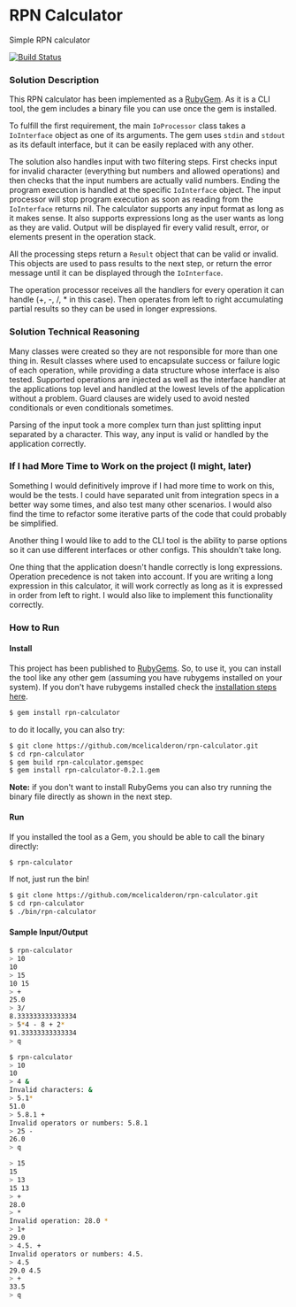 # RPN Calculator

Simple RPN calculator

[![Build Status](https://travis-ci.org/mcelicalderon/rpn-calculator.svg?branch=master)](https://travis-ci.org/mcelicalderon/rpn-calculator)

### Solution Description

This RPN calculator has been implemented as a [RubyGem](https://rubygems.org/).
As it is a CLI tool, the gem includes a binary file you can use once the gem is
installed.

To fulfill the first requirement, the main `IoProcessor` class takes a `IoInterface`
object as one of its arguments. The gem uses `stdin` and `stdout` as its default
interface, but it can be easily replaced with any other.

The solution also handles input with two filtering steps. First checks input
for invalid character (everything but numbers and allowed operations) and then
checks that the input numbers are actually valid numbers. Ending the program
execution is handled at the specific `IoInterface` object. The input processor
will stop program execution as soon as reading from the `IoInterface` returns nil.
The calculator supports any input format as long as it makes sense. It also supports
expressions long as the user wants as long as they are valid.
Output will be displayed fir every valid result, error, or elements present in the
operation stack.

All the processing steps return a `Result` object that can be valid or invalid.
This objects are used to pass results to the next step, or return the error message
until it can be displayed through the `IoInterface`.

The operation processor receives all the handlers for every operation it can handle
(+, -, /, \* in this case). Then operates from left to right accumulating partial results
so they can be used in longer expressions.

### Solution Technical Reasoning
Many classes were created so they are not responsible for more than one thing in.
Result classes where used to encapsulate success or failure logic of each operation,
while providing a data structure whose interface is also tested.
Supported operations are injected as well as the interface handler at the applications
top level and handled at the lowest levels of the application without a problem.
Guard clauses are widely used to avoid nested conditionals or even conditionals sometimes.

Parsing of the input took a more complex turn than just splitting input separated
by a character. This way, any input is valid or handled by the application correctly.

### If I had More Time to Work on the project (I might, later)

Something I would definitively improve if I had more time to work on this, would be
the tests. I could have separated unit from integration specs in a better way some times,
and also test many other scenarios. I would also find the time to refactor some
iterative parts of the code that could probably be simplified.

Another thing I would like to add to the CLI tool is the ability to parse options
so it can use different interfaces or other configs. This shouldn't take long.

One thing that the application doesn't handle correctly is long expressions.
Operation precedence is not taken into account. If you are writing a long expression
in this calculator, it will work correctly as long as it is expressed in order from left to right. I would also like to implement this functionality correctly.

### How to Run
#### Install
This project has been published to [RubyGems](https://rubygems.org/). So, to use it,
you can install the tool like any other gem (assuming you have rubygems installed on your system). If you don't have rubygems installed check the
[installation steps here](https://rubygems.org/pages/download).

```bash
$ gem install rpn-calculator
```

to do it locally, you can also try:

```bash
$ git clone https://github.com/mcelicalderon/rpn-calculator.git
$ cd rpn-calculator
$ gem build rpn-calculator.gemspec
$ gem install rpn-calculator-0.2.1.gem
```

**Note:** if you don't want to install RubyGems you can also try running the binary file
directly as shown in the next step.
#### Run

If you installed the tool as a Gem, you should be able to call the binary directly:

```bash
$ rpn-calculator
```

If not, just run the bin!

```bash
$ git clone https://github.com/mcelicalderon/rpn-calculator.git
$ cd rpn-calculator
$ ./bin/rpn-calculator
```

#### Sample Input/Output

```bash
$ rpn-calculator
> 10
10
> 15
10 15
> +
25.0
> 3/
8.333333333333334
> 5*4 - 8 + 2*
91.33333333333334
> q
```

```bash
$ rpn-calculator
> 10
10
> 4 &
Invalid characters: &
> 5.1*
51.0
> 5.8.1 +
Invalid operators or numbers: 5.8.1
> 25 -
26.0
> q
```

```bash
> 15
15
> 13
15 13
> +
28.0
> *
Invalid operation: 28.0 *
> 1+
29.0
> 4.5. +
Invalid operators or numbers: 4.5.
> 4.5  
29.0 4.5
> +
33.5
> q
```
